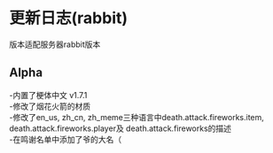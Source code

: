 # 更新日志(rabbit)
版本适配服务器rabbit版本
## Alpha
-内置了梗体中文 v1.7.1  
-修改了烟花火箭的材质  
-修改了en_us, zh_cn, zh_meme三种语言中death.attack.fireworks.item, death.attack.fireworks.player及 death.attack.fireworks的描述  
-在鸣谢名单中添加了爷的大名（
